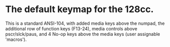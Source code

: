 # The default keymap for the 128cc.
This is a standard ANSI-104, with added media keys above the numpad, the additional row of function keys (F13-24), media controls above pscr/slck/paus, and 4 No-op keys above the media keys (user assignable 'macros').